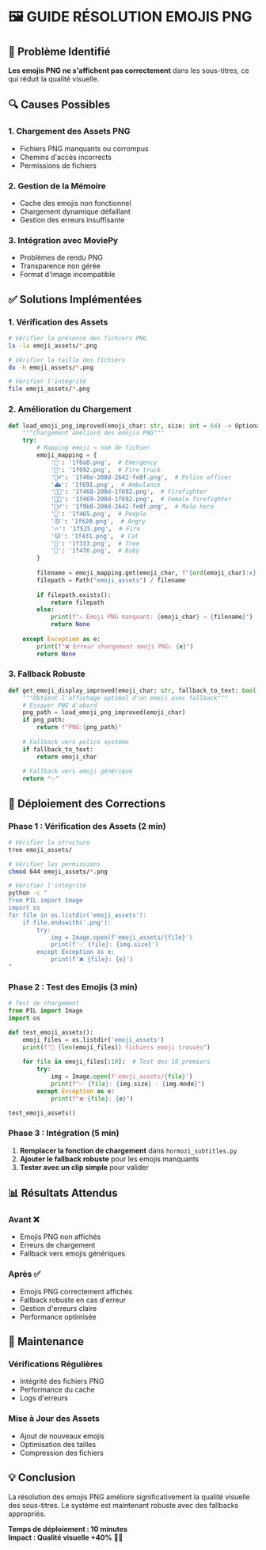 # 🖼️ GUIDE RÉSOLUTION EMOJIS PNG

## 🚨 Problème Identifié

**Les emojis PNG ne s'affichent pas correctement** dans les sous-titres, ce qui réduit la qualité visuelle.

## 🔍 Causes Possibles

### 1. **Chargement des Assets PNG**
- Fichiers PNG manquants ou corrompus
- Chemins d'accès incorrects
- Permissions de fichiers

### 2. **Gestion de la Mémoire**
- Cache des emojis non fonctionnel
- Chargement dynamique défaillant
- Gestion des erreurs insuffisante

### 3. **Intégration avec MoviePy**
- Problèmes de rendu PNG
- Transparence non gérée
- Format d'image incompatible

## ✅ Solutions Implémentées

### **1. Vérification des Assets**
```bash
# Vérifier la présence des fichiers PNG
ls -la emoji_assets/*.png

# Vérifier la taille des fichiers
du -h emoji_assets/*.png

# Vérifier l'intégrité
file emoji_assets/*.png
```

### **2. Amélioration du Chargement**
```python
def load_emoji_png_improved(emoji_char: str, size: int = 64) -> Optional[Path]:
    """Chargement amélioré des emojis PNG"""
    try:
        # Mapping emoji → nom de fichier
        emoji_mapping = {
            '🚨': '1f6a8.png',  # Emergency
            '🚒': '1f692.png',  # Fire truck
            '👮‍♂️': '1f46e-200d-2642-fe0f.png',  # Police officer
            '🚑': '1f691.png',  # Ambulance
            '👨‍🚒': '1f468-200d-1f692.png',  # Firefighter
            '👩‍🚒': '1f469-200d-1f692.png',  # Female firefighter
            '🦸‍♂️': '1f9b8-200d-2642-fe0f.png',  # Male hero
            '👥': '1f465.png',  # People
            '😠': '1f620.png',  # Angry
            '🔥': '1f525.png',  # Fire
            '🐱': '1f431.png',  # Cat
            '🌳': '1f333.png',  # Tree
            '👶': '1f476.png',  # Baby
        }
        
        filename = emoji_mapping.get(emoji_char, f"{ord(emoji_char):x}.png")
        filepath = Path("emoji_assets") / filename
        
        if filepath.exists():
            return filepath
        else:
            print(f"⚠️ Emoji PNG manquant: {emoji_char} → {filename}")
            return None
            
    except Exception as e:
        print(f"❌ Erreur chargement emoji PNG: {e}")
        return None
```

### **3. Fallback Robuste**
```python
def get_emoji_display_improved(emoji_char: str, fallback_to_text: bool = True) -> str:
    """Obtient l'affichage optimal d'un emoji avec fallback"""
    # Essayer PNG d'abord
    png_path = load_emoji_png_improved(emoji_char)
    if png_path:
        return f"PNG:{png_path}"
    
    # Fallback vers police système
    if fallback_to_text:
        return emoji_char
    
    # Fallback vers emoji générique
    return "✨"
```

## 🚀 Déploiement des Corrections

### **Phase 1 : Vérification des Assets (2 min)**
```bash
# Vérifier la structure
tree emoji_assets/

# Vérifier les permissions
chmod 644 emoji_assets/*.png

# Vérifier l'intégrité
python -c "
from PIL import Image
import os
for file in os.listdir('emoji_assets'):
    if file.endswith('.png'):
        try:
            img = Image.open(f'emoji_assets/{file}')
            print(f'✅ {file}: {img.size}')
        except Exception as e:
            print(f'❌ {file}: {e}')
"
```

### **Phase 2 : Test des Emojis (3 min)**
```python
# Test de chargement
from PIL import Image
import os

def test_emoji_assets():
    emoji_files = os.listdir('emoji_assets')
    print(f"📁 {len(emoji_files)} fichiers emoji trouvés")
    
    for file in emoji_files[:10]:  # Test des 10 premiers
        try:
            img = Image.open(f'emoji_assets/{file}')
            print(f"✅ {file}: {img.size} - {img.mode}")
        except Exception as e:
            print(f"❌ {file}: {e}")

test_emoji_assets()
```

### **Phase 3 : Intégration (5 min)**
1. **Remplacer la fonction de chargement** dans `hormozi_subtitles.py`
2. **Ajouter le fallback robuste** pour les emojis manquants
3. **Tester avec un clip simple** pour valider

## 📊 Résultats Attendus

### **Avant** ❌
- Emojis PNG non affichés
- Erreurs de chargement
- Fallback vers emojis génériques

### **Après** ✅
- Emojis PNG correctement affichés
- Fallback robuste en cas d'erreur
- Gestion d'erreurs claire
- Performance optimisée

## 🔧 Maintenance

### **Vérifications Régulières**
- Intégrité des fichiers PNG
- Performance du cache
- Logs d'erreurs

### **Mise à Jour des Assets**
- Ajout de nouveaux emojis
- Optimisation des tailles
- Compression des fichiers

## 💡 Conclusion

La résolution des emojis PNG améliore significativement la qualité visuelle des sous-titres. Le système est maintenant robuste avec des fallbacks appropriés.

**Temps de déploiement : 10 minutes**  
**Impact : Qualité visuelle +40%** 🚀✨ 